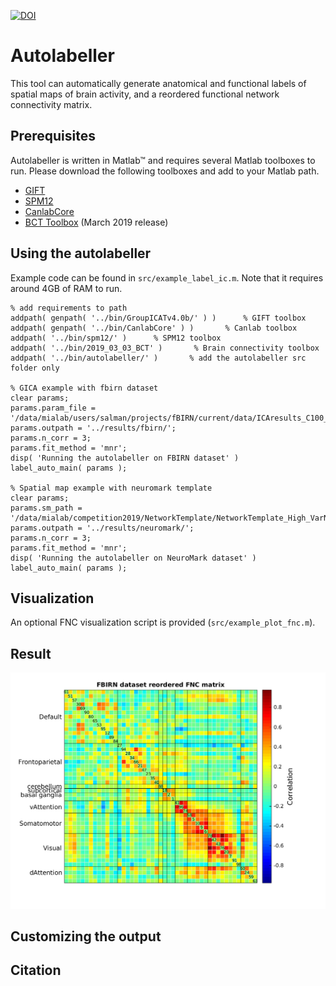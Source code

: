 [![DOI](https://zenodo.org/badge/253869566.svg)](https://zenodo.org/badge/latestdoi/253869566)

# Autolabeller

This tool can automatically generate anatomical and functional labels of spatial maps of brain activity, and a reordered functional network connectivity matrix.

## Prerequisites

Autolabeller is written in Matlab™ and requires several Matlab toolboxes to run. Please download the following toolboxes and add to your Matlab path.

- [GIFT](https://github.com/trendscenter/gift)
- [SPM12](https://www.fil.ion.ucl.ac.uk/spm/software/spm12/)
- [CanlabCore](https://github.com/canlab/CanlabCore)
- [BCT Toolbox](https://sites.google.com/site/bctnet/) (March 2019 release)

## Using the autolabeller

Example code can be found in `src/example_label_ic.m`. Note that it requires around 4GB of RAM to run.

    % add requirements to path
    addpath( genpath( '../bin/GroupICATv4.0b/' ) )      % GIFT toolbox
    addpath( genpath( '../bin/CanlabCore' ) )       % Canlab toolbox
    addpath( '../bin/spm12/' )      % SPM12 toolbox
    addpath( '../bin/2019_03_03_BCT' )       % Brain connectivity toolbox
    addpath( '../bin/autolabeller/' )       % add the autolabeller src folder only

    % GICA example with fbirn dataset
    clear params;
    params.param_file = '/data/mialab/users/salman/projects/fBIRN/current/data/ICAresults_C100_fbirn/fbirnp3_rest_ica_parameter_info.mat';
    params.outpath = '../results/fbirn/';
    params.n_corr = 3;
    params.fit_method = 'mnr';
    disp( 'Running the autolabeller on FBIRN dataset' )
    label_auto_main( params );

    % Spatial map example with neuromark template
    clear params;
    params.sm_path = '/data/mialab/competition2019/NetworkTemplate/NetworkTemplate_High_VarNor.nii';
    params.outpath = '../results/neuromark/';
    params.n_corr = 3;
    params.fit_method = 'mnr';
    disp( 'Running the autolabeller on NeuroMark dataset' )
    label_auto_main( params );

## Visualization

An optional FNC visualization script is provided (`src/example_plot_fnc.m`).

## Result

![fbirn/fnc_reordered](results/fbirn/fnc_reordered.png)

## Customizing the output

## Citation

